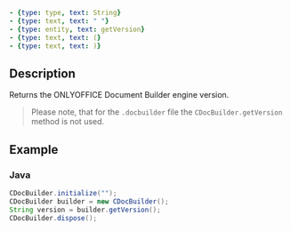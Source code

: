 ```yml signature
- {type: type, text: String}
- {type: text, text: " "}
- {type: entity, text: getVersion}
- {type: text, text: (}
- {type: text, text: )}
```

## Description

Returns the ONLYOFFICE Document Builder engine version.

> Please note, that for the `.docbuilder` file the `CDocBuilder.getVersion` method is not used.

## Example

### Java

``` java
CDocBuilder.initialize("");
CDocBuilder builder = new CDocBuilder();
String version = builder.getVersion();
CDocBuilder.dispose();
```
